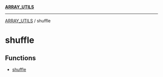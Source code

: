 [**ARRAY_UTILS**](../README.md)

***

[ARRAY_UTILS](../README.md) / shuffle

# shuffle

## Functions

- [shuffle](functions/shuffle.md)
